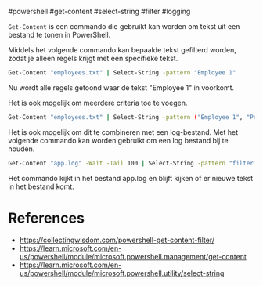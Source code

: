 #powershell #get-content #select-string #filter #logging

`Get-Content` is een commando die gebruikt kan worden om tekst uit een bestand te tonen in PowerShell. 

Middels het volgende commando kan bepaalde tekst gefilterd worden, zodat je alleen regels krijgt met een specifieke tekst.

```bash
Get-Content "employees.txt" | Select-String -pattern "Employee 1"
```

Nu wordt alle regels getoond waar de tekst "Employee 1" in voorkomt.

Het is ook mogelijk om meerdere criteria toe te voegen.

```bash
Get-Content "employees.txt" | Select-String -pattern ("Employee 1", "Peter")
```

Het is ook mogelijk om dit te combineren met een log-bestand. Met het volgende commando kan worden gebruikt om een log bestand bij te houden.

```bash
Get-Content "app.log" -Wait -Tail 100 | Select-String -pattern "filter1"
```

Het commando kijkt in het bestand app.log en blijft kijken of er nieuwe tekst in het bestand komt.

# References

- https://collectingwisdom.com/powershell-get-content-filter/
- https://learn.microsoft.com/en-us/powershell/module/microsoft.powershell.management/get-content
- https://learn.microsoft.com/en-us/powershell/module/microsoft.powershell.utility/select-string

